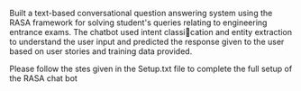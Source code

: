 Built a text-based conversational question answering system using the RASA framework for solving student's queries relating to engineering
entrance exams.
The chatbot used intent classi􀂦cation and entity extraction to understand the user input and predicted the response given to the user based
on user stories and training data provided.

Please follow the stes given in the Setup.txt file to complete the full setup of the RASA chat bot